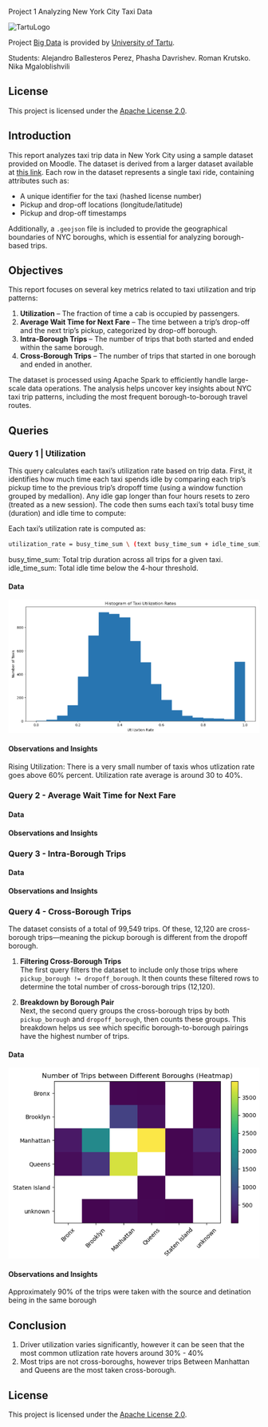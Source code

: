 Project 1 Analyzing New York City Taxi Data

![TartuLogo](/images/logo_ut_0.png)

Project [Big Data](https://courses.cs.ut.ee/2025/bdm/spring/Main/HomePage) is provided by [University of Tartu](https://courses.cs.ut.ee/).

Students: Alejandro Ballesteros Perez,  Phasha Davrishev. Roman Krutsko. Nika Mgaloblishvili

## License
This project is licensed under the [Apache License 2.0](LICENSE).

## Introduction  

This report analyzes taxi trip data in New York City using a sample dataset provided on Moodle. The dataset is derived from a larger dataset available at [this link](http://www.andresmh.com/nyctaxitrips/). Each row in the dataset represents a single taxi ride, containing attributes such as:  

- A unique identifier for the taxi (hashed license number)  
- Pickup and drop-off locations (longitude/latitude)  
- Pickup and drop-off timestamps  

Additionally, a `.geojson` file is included to provide the geographical boundaries of NYC boroughs, which is essential for analyzing borough-based trips.  

## Objectives  

This report focuses on several key metrics related to taxi utilization and trip patterns:  

1. **Utilization** – The fraction of time a cab is occupied by passengers.  
2. **Average Wait Time for Next Fare** – The time between a trip’s drop-off and the next trip’s pickup, categorized by drop-off borough.  
3. **Intra-Borough Trips** – The number of trips that both started and ended within the same borough.  
4. **Cross-Borough Trips** – The number of trips that started in one borough and ended in another.  

The dataset is processed using Apache Spark to efficiently handle large-scale data operations. The analysis helps uncover key insights about NYC taxi trip patterns, including the most frequent borough-to-borough travel routes.  


## Queries 

### Query 1 | Utilization

This query calculates each taxi’s utilization rate based on trip data. First, it identifies how much time each taxi spends idle by comparing each trip’s pickup time to the previous trip’s dropoff time (using a window function grouped by medallion). Any idle gap longer than four hours resets to zero (treated as a new session). The code then sums each taxi’s total busy time (duration) and idle time to compute:

Each taxi’s utilization rate is computed as:
```bash
utilization_rate = busy_time_sum \ (text busy_time_sum + idle_time_sum)
```

busy_time_sum: Total trip duration across all trips for a given taxi.
idle_time_sum: Total idle time below the 4-hour threshold.

#### Data

![TaxiUtilizationRate](/images/project1/taxi_utlization_rate.png)

#### Observations and Insights

Rising Utilization: There is a very small number of taxis whos utlization rate goes above 60% percent. Utilization rate average is around 30 to 40%.

### Query 2 - Average Wait Time for Next Fare
#### Data
#### Observations and Insights

### Query 3 - Intra-Borough Trips
#### Data
#### Observations and Insights

### Query 4 - Cross-Borough Trips

The dataset consists of a total of 99,549 trips. Of these, 12,120 are cross-borough trips—meaning the pickup borough is different from the dropoff borough.

1. **Filtering Cross-Borough Trips**  
   The first query filters the dataset to include only those trips where `pickup_borough != dropoff_borough`. It then counts these filtered rows to determine the total number of cross-borough trips (12,120).

2. **Breakdown by Borough Pair**  
   Next, the second query groups the cross-borough trips by both `pickup_borough` and `dropoff_borough`, then counts these groups. This breakdown helps us see which specific borough-to-borough pairings have the highest number of trips.

#### Data

![DiffBoroughsHeatmap](/images/project1/diff_bug_heatmap.png)

#### Observations and Insights

Approximately 90% of the trips were taken with the source and detination being in the same borough


## Conclusion

1. Driver utilization varies significantly, however it can be seen that the most common utlization rate hovers around 30% - 40%
2. Most trips are not cross-boroughs, however trips Between Manhattan and Queens are the most taken cross-borough.



## License
This project is licensed under the [Apache License 2.0](LICENSE).